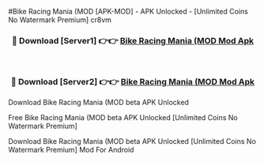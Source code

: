 #Bike Racing Mania (MOD [APK-MOD] - APK Unlocked - [Unlimited Coins No Watermark Premium] cr8vm



<div align="center">

<h3>🔴 Download [Server1] 👉👉 <a href="https://momento.my/?title=Bike_Racing_Mania_(MOD">Bike Racing Mania (MOD Mod Apk</a></h3><br>

<h3>🔴 Download [Server2] 👉👉 <a href="https://momento.my/?title=Bike_Racing_Mania_(MOD">Bike Racing Mania (MOD Mod Apk</a></h3>
</div>



Download Bike Racing Mania (MOD beta APK Unlocked

Free Bike Racing Mania (MOD beta APK Unlocked [Unlimited Coins No Watermark Premium]

Download Bike Racing Mania (MOD beta APK Unlocked [Unlimited Coins No Watermark Premium] Mod For Android
